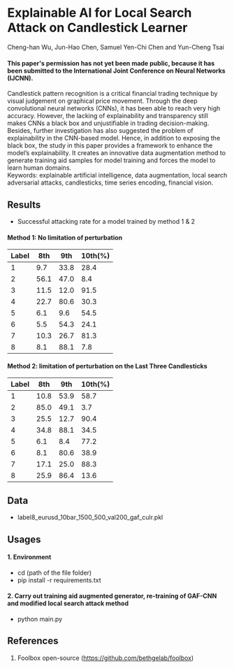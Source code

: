 # Explainable AI for Local Search Attack on Candlestick Learner

Cheng-han Wu, Jun-Hao Chen, Samuel Yen-Chi Chen and Yun-Cheng Tsai

#### This paper's permission has not yet been made public, because it has been submitted to the International Joint Conference on Neural Networks (IJCNN). 

Candlestick pattern recognition is a critical financial trading technique by visual judgement on graphical price movement. Through the deep convolutional neural networks (CNNs), it has been able to reach very high accuracy. However, the lacking of explainability and transparency still makes CNNs a black box and unjustifiable in trading decision-making. Besides, further investigation has also suggested the problem of explainability in the CNN-based model. Hence, in addition to exposing the black box, the study in this paper provides a framework to enhance the model’s explainability. It creates an innovative data augmentation method to generate training aid samples for model training and forces the model to learn human domains.  
Keywords: explainable artificial intelligence, data augmentation, local search adversarial attacks, candlesticks, time series encoding, financial vision.

## Results
- Successful attacking rate for a model trained by method 1 & 2

#### Method 1: No limitation of perturbation
| Label  | 8th | 9th | 10th(\%) |
| ------------- | ------------- | ------------- | ------------- |
| 1  | 9.7 | 33.8 | 28.4 |
| 2  | 56.1 | 47.0 | 8.4 |
| 3  | 11.5 | 12.0 | 91.5 |
| 4  | 22.7 | 80.6 | 30.3 |
| 5  | 6.1 | 9.6 | 54.5 |
| 6  | 5.5 | 54.3 | 24.1 |
| 7  | 10.3 | 26.7 | 81.3 |
| 8  | 8.1 | 88.1 | 7.8 |

#### Method 2: limitation of perturbation on the Last Three Candlesticks
| Label  | 8th | 9th | 10th(\%) |
| ------------- | ------------- | ------------- | ------------- |
| 1  | 10.8 | 53.9 | 58.7 |
| 2  | 85.0 | 49.1 | 3.7 |
| 3  | 25.5 | 12.7 | 90.4 |
| 4  | 34.8 | 88.1 | 34.5 |
| 5  | 6.1 | 8.4 | 77.2 |
| 6  | 8.1 | 80.6 | 38.9 |
| 7  | 17.1 | 25.0 | 88.3 |
| 8  | 25.9 | 86.4 | 13.6 |

## Data
- label8_eurusd_10bar_1500_500_val200_gaf_culr.pkl

## Usages
#### 1. Environment
- cd (path of the file folder)
- pip install -r requirements.txt 

#### 2. Carry out training aid augmented generator, re-training of GAF-CNN and modified local search attack method
- python main.py

## References
1. Foolbox open-source (<https://github.com/bethgelab/foolbox>)
